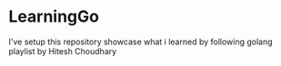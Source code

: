 # LearningGo
I've setup this repository showcase what i learned by following golang playlist by Hitesh Choudhary
